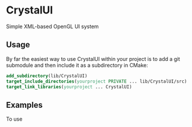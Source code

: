 # CrystalUI
Simple XML-based OpenGL UI system

## Usage
By far the easiest way to use CrystalUI within your project is to add a git submodule and then 
include it as a subdirectory in CMake:

```cmake
add_subdirectory(lib/CrystalUI)
target_include_directories(yourproject PRIVATE ... lib/CrystalUI/src)
target_link_libraries(yourproject ... CrystalUI)
```

## Examples
To use 